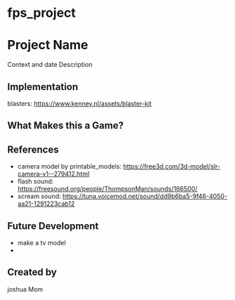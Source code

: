 # fps_project

# Project Name
Context and date
Description

## Implementation


blasters:
https://www.kenney.nl/assets/blaster-kit

## What Makes this a Game?

## References
- camera model by printable_models: https://free3d.com/3d-model/slr-camera-v1--279412.html
- flash sound: https://freesound.org/people/ThompsonMan/sounds/166500/
- scream sound: https://tuna.voicemod.net/sound/dd9b6ba5-9f46-4050-aa21-1291223cab12

## Future Development

- make a tv model
- 

## Created by
joshua Mom
